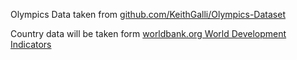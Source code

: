 Olympics Data taken from [github.com/KeithGalli/Olympics-Dataset](https://github.com/KeithGalli/Olympics-Dataset/tree/master)

Country data will be taken form [worldbank.org World Development Indicators](https://databank.worldbank.org/source/world-development-indicators)
